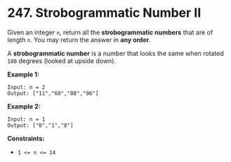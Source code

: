 # 247. Strobogrammatic Number II

Given an integer `n`, return all the **strobogrammatic numbers** that are of length `n`. You may return the answer in **any order**.

A **strobogrammatic number** is a number that looks the same when rotated `180` degrees (looked at upside down).

**Example 1:**

```()
Input: n = 2
Output: ["11","69","88","96"]
```

**Example 2:**

```()
Input: n = 1
Output: ["0","1","8"]
```

**Constraints:**

- `1 <= n <= 14`
